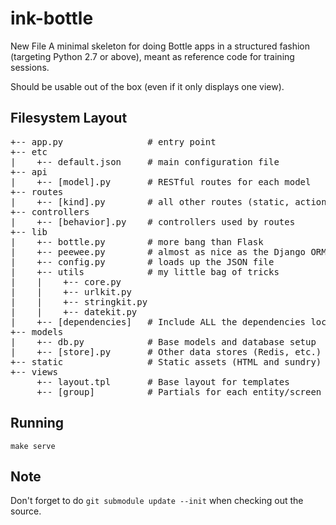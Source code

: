 ink-bottle
==========
New File
A minimal skeleton for doing Bottle apps in a structured fashion (targeting Python 2.7 or above), meant as reference code for training sessions.

Should be usable out of the box (even if it only displays one view).

## Filesystem Layout

<pre>
+-- app.py                # entry point
+-- etc
|    +-- default.json     # main configuration file
+-- api
|    +-- [model].py       # RESTful routes for each model
+-- routes 
|    +-- [kind].py        # all other routes (static, actions, etc.)
+-- controllers
|    +-- [behavior].py    # controllers used by routes
+-- lib
|    +-- bottle.py        # more bang than Flask
|    +-- peewee.py        # almost as nice as the Django ORM
|    +-- config.py        # loads up the JSON file 
|    +-- utils            # my little bag of tricks
|    |    +-- core.py
|    |    +-- urlkit.py
|    |    +-- stringkit.py
|    |    +-- datekit.py
|    +-- [dependencies]   # Include ALL the dependencies locally
+-- models
|    +-- db.py            # Base models and database setup
|    +-- [store].py       # Other data stores (Redis, etc.)
+-- static                # Static assets (HTML and sundry)
+-- views
     +-- layout.tpl       # Base layout for templates
     +-- [group]          # Partials for each entity/screen
</pre>


## Running

    make serve


## Note

Don't forget to do `git submodule update --init` when checking out the source.
